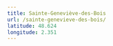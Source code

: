```yaml
---
title: Sainte-Geneviève-des-Bois
url: /sainte-genevieve-des-bois/
latitude: 48.624
longitude: 2.351
---
```


